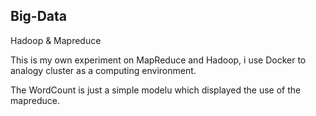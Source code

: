## Big-Data
Hadoop &amp; Mapreduce

This is my own experiment on MapReduce and Hadoop, i use Docker to analogy cluster as a computing environment.

The WordCount is just a simple modelu which displayed the use of the mapreduce.
